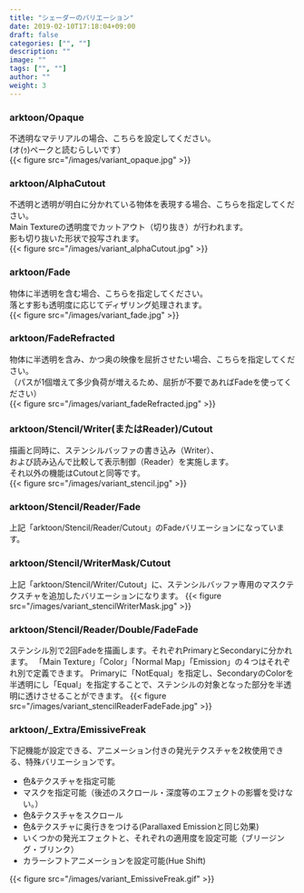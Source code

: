 ```yaml
---
title: "シェーダーのバリエーション"
date: 2019-02-10T17:18:04+09:00
draft: false
categories: ["", ""]
description: ""
image: ""
tags: ["", ""]
author: ""
weight: 3
---
```


### arktoon/Opaque  
不透明なマテリアルの場合、こちらを設定してください。  
(オ(ｩ)ペークと読むらしいです）  
{{< figure src="/images/variant_opaque.jpg" >}}
### arktoon/AlphaCutout  
不透明と透明が明白に分かれている物体を表現する場合、こちらを指定してください。  
Main Textureの透明度でカットアウト（切り抜き）が行われます。  
影も切り抜いた形状で投写されます。  
{{< figure src="/images/variant_alphaCutout.jpg" >}}
### arktoon/Fade  
物体に半透明を含む場合、こちらを指定してください。  
落とす影も透明度に応じてディザリング処理されます。  
{{< figure src="/images/variant_fade.jpg" >}}
### arktoon/FadeRefracted  
物体に半透明を含み、かつ奥の映像を屈折させたい場合、こちらを指定してください。  
（パスが1個増えて多少負荷が増えるため、屈折が不要であればFadeを使ってください）  
{{< figure src="/images/variant_fadeRefracted.jpg" >}}
### arktoon/Stencil/Writer(またはReader)/Cutout
描画と同時に、ステンシルバッファの書き込み（Writer）、  
および読み込んで比較して表示制御（Reader）を実施します。  
それ以外の機能はCutoutと同等です。  
{{< figure src="/images/variant_stencil.jpg" >}}
### arktoon/Stencil/Reader/Fade
上記「arktoon/Stencil/Reader/Cutout」のFadeバリエーションになっています。
### arktoon/Stencil/WriterMask/Cutout
上記「arktoon/Stencil/Writer/Cutout」に、ステンシルバッファ専用のマスクテクスチャを追加したバリエーションになります。
{{< figure src="/images/variant_stencilWriterMask.jpg" >}}
### arktoon/Stencil/Reader/Double/FadeFade
ステンシル別で2回Fadeを描画します。それぞれPrimaryとSecondaryに分かれます。
「Main Texture」「Color」「Normal Map」「Emission」の４つはそれぞれ別で定義できます。
Primaryに「NotEqual」を指定し、SecondaryのColorを半透明にし「Equal」を指定することで、ステンシルの対象となった部分を半透明に透けさせることができます。
{{< figure src="/images/variant_stencilReaderFadeFade.jpg" >}}
### arktoon/_Extra/EmissiveFreak
下記機能が設定できる、アニメーション付きの発光テクスチャを2枚使用できる、特殊バリエーションです。  
- 色&テクスチャを指定可能
- マスクを指定可能（後述のスクロール・深度等のエフェクトの影響を受けない。）
- 色&テクスチャをスクロール
- 色&テクスチャに奥行きをつける(Parallaxed Emissionと同じ効果)
- いくつかの発光エフェクトと、それぞれの適用度を設定可能（ブリージング・ブリンク）
- カラーシフトアニメーションを設定可能(Hue Shift)

{{< figure src="/images/variant_EmissiveFreak.gif" >}}
  
